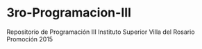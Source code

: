 # 3ro-Programacion-III
Repositorio de Programación III Instituto Superior Villa del Rosario Promoción 2015
